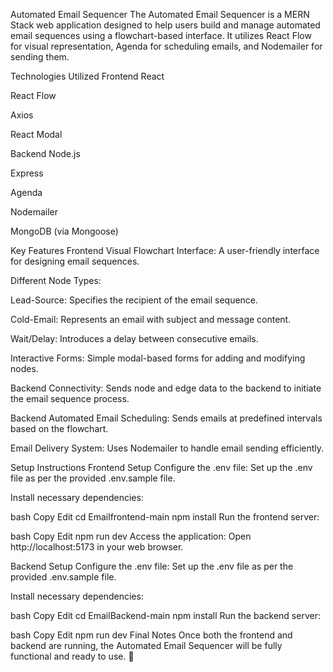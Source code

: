 Automated Email Sequencer
The Automated Email Sequencer is a MERN Stack web application designed to help users build and manage automated email sequences using a flowchart-based interface. It utilizes React Flow for visual representation, Agenda for scheduling emails, and Nodemailer for sending them.

Technologies Utilized
Frontend
React

React Flow

Axios

React Modal

Backend
Node.js

Express

Agenda

Nodemailer

MongoDB (via Mongoose)

Key Features
Frontend
Visual Flowchart Interface: A user-friendly interface for designing email sequences.

Different Node Types:

Lead-Source: Specifies the recipient of the email sequence.

Cold-Email: Represents an email with subject and message content.

Wait/Delay: Introduces a delay between consecutive emails.

Interactive Forms: Simple modal-based forms for adding and modifying nodes.

Backend Connectivity: Sends node and edge data to the backend to initiate the email sequence process.

Backend
Automated Email Scheduling: Sends emails at predefined intervals based on the flowchart.

Email Delivery System: Uses Nodemailer to handle email sending efficiently.

Setup Instructions
Frontend Setup
Configure the .env file:
Set up the .env file as per the provided .env.sample file.

Install necessary dependencies:

bash
Copy
Edit
cd Emailfrontend-main
npm install
Run the frontend server:

bash
Copy
Edit
npm run dev
Access the application:
Open http://localhost:5173 in your web browser.

Backend Setup
Configure the .env file:
Set up the .env file as per the provided .env.sample file.

Install necessary dependencies:

bash
Copy
Edit
cd EmailBackend-main
npm install
Run the backend server:

bash
Copy
Edit
npm run dev
Final Notes
Once both the frontend and backend are running, the Automated Email Sequencer will be fully functional and ready to use. 🚀

